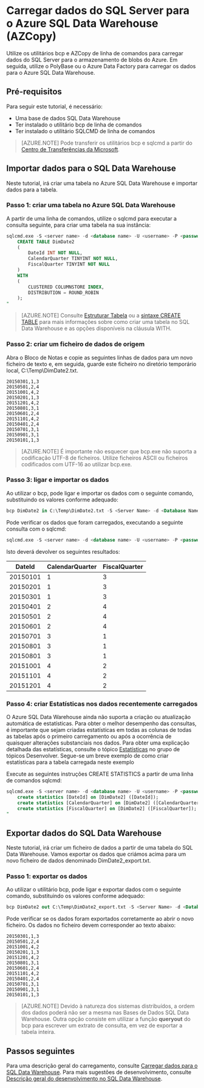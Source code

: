 <properties
   pageTitle="Carregar dados do SQL Server para o Azure SQL Data Warehouse (PolyBase) | Microsoft Azure"
   description="Utiliza o bcp para exportar dados do SQL Server para ficheiros simples, o AZCopy para importar dados para o armazenamento de blobs do Azure e o PolyBase para incorporar os dados no Azure SQL Data Warehouse."
   services="sql-data-warehouse"
   documentationCenter="NA"
   authors="lodipalm"
   manager="barbkess"
   editor=""/>

<tags
   ms.service="sql-data-warehouse"
   ms.devlang="NA"
   ms.topic="get-started-article"
   ms.tgt_pltfrm="NA"
   ms.workload="data-services"
   ms.date="05/08/2016"
   ms.author="lodipalm;barbkess;sonyama"/>


# Carregar dados do SQL Server para o Azure SQL Data Warehouse (AZCopy)

Utilize os utilitários bcp e AZCopy de linha de comandos para carregar dados do SQL Server para o armazenamento de blobs do Azure. Em seguida, utilize o PolyBase ou o Azure Data Factory para carregar os dados para o Azure SQL Data Warehouse. 


## Pré-requisitos

Para seguir este tutorial, é necessário:

- Uma base de dados SQL Data Warehouse
- Ter instalado o utilitário bcp de linha de comandos
- Ter instalado o utilitário SQLCMD de linha de comandos

>[AZURE.NOTE] Pode transferir os utilitários bcp e sqlcmd a partir do [Centro de Transferências da Microsoft][].

## Importar dados para o SQL Data Warehouse

Neste tutorial, irá criar uma tabela no Azure SQL Data Warehouse e importar dados para a tabela.

### Passo 1: criar uma tabela no Azure SQL Data Warehouse

A partir de uma linha de comandos, utilize o sqlcmd para executar a consulta seguinte, para criar uma tabela na sua instância:

```sql
sqlcmd.exe -S <server name> -d <database name> -U <username> -P <password> -I -Q "
    CREATE TABLE DimDate2
    (
        DateId INT NOT NULL,
        CalendarQuarter TINYINT NOT NULL,
        FiscalQuarter TINYINT NOT NULL
    )
    WITH
    (
        CLUSTERED COLUMNSTORE INDEX,
        DISTRIBUTION = ROUND_ROBIN
    );
"
```

>[AZURE.NOTE] Consulte [Estruturar Tabela][] ou a [sintaxe CREATE TABLE][] para mais informações sobre como criar uma tabela no SQL Data Warehouse e as opções disponíveis na cláusula WITH.

### Passo 2: criar um ficheiro de dados de origem

Abra o Bloco de Notas e copie as seguintes linhas de dados para um novo ficheiro de texto e, em seguida, guarde este ficheiro no diretório temporário local, C:\Temp\DimDate2.txt.

```
20150301,1,3
20150501,2,4
20151001,4,2
20150201,1,3
20151201,4,2
20150801,3,1
20150601,2,4
20151101,4,2
20150401,2,4
20150701,3,1
20150901,3,1
20150101,1,3
```

> [AZURE.NOTE] É importante não esquecer que bcp.exe não suporta a codificação UTF-8 de ficheiros. Utilize ficheiros ASCII ou ficheiros codificados com UTF-16 ao utilizar bcp.exe.

### Passo 3: ligar e importar os dados
Ao utilizar o bcp, pode ligar e importar os dados com o seguinte comando, substituindo os valores conforme adequado:

```sql
bcp DimDate2 in C:\Temp\DimDate2.txt -S <Server Name> -d <Database Name> -U <Username> -P <password> -q -c -t  ','
```

Pode verificar os dados que foram carregados, executando a seguinte consulta com o sqlcmd:

```sql
sqlcmd.exe -S <server name> -d <database name> -U <username> -P <password> -I -Q "SELECT * FROM DimDate2 ORDER BY 1;"
```

Isto deverá devolver os seguintes resultados:

DateId |CalendarQuarter |FiscalQuarter
----------- |--------------- |-------------
20150101 |1 |3
20150201 |1 |3
20150301 |1 |3
20150401 |2 |4
20150501 |2 |4
20150601 |2 |4
20150701 |3 |1
20150801 |3 |1
20150801 |3 |1
20151001 |4 |2
20151101 |4 |2
20151201 |4 |2

### Passo 4: criar Estatísticas nos dados recentemente carregados

O Azure SQL Data Warehouse ainda não suporta a criação ou atualização automática de estatísticas. Para obter o melhor desempenho das consultas, é importante que sejam criadas estatísticas em todas as colunas de todas as tabelas após o primeiro carregamento ou após a ocorrência de quaisquer alterações substanciais nos dados. Para obter uma explicação detalhada das estatísticas, consulte o tópico [Estatísticas][] no grupo de tópicos Desenvolver. Segue-se um breve exemplo de como criar estatísticas para a tabela carregada neste exemplo

Execute as seguintes instruções CREATE STATISTICS a partir de uma linha de comandos sqlcmd:

```sql
sqlcmd.exe -S <server name> -d <database name> -U <username> -P <password> -I -Q "
    create statistics [DateId] on [DimDate2] ([DateId]);
    create statistics [CalendarQuarter] on [DimDate2] ([CalendarQuarter]);
    create statistics [FiscalQuarter] on [DimDate2] ([FiscalQuarter]);
"
```

## Exportar dados do SQL Data Warehouse
Neste tutorial, irá criar um ficheiro de dados a partir de uma tabela do SQL Data Warehouse. Vamos exportar os dados que criámos acima para um novo ficheiro de dados denominado DimDate2_export.txt.

### Passo 1: exportar os dados

Ao utilizar o utilitário bcp, pode ligar e exportar dados com o seguinte comando, substituindo os valores conforme adequado:

```sql
bcp DimDate2 out C:\Temp\DimDate2_export.txt -S <Server Name> -d <Database Name> -U <Username> -P <password> -q -c -t ','
```
Pode verificar se os dados foram exportados corretamente ao abrir o novo ficheiro. Os dados no ficheiro devem corresponder ao texto abaixo:

```
20150301,1,3
20150501,2,4
20151001,4,2
20150201,1,3
20151201,4,2
20150801,3,1
20150601,2,4
20151101,4,2
20150401,2,4
20150701,3,1
20150901,3,1
20150101,1,3
```

>[AZURE.NOTE] Devido à natureza dos sistemas distribuídos, a ordem dos dados poderá não ser a mesma nas Bases de Dados SQL Data Warehouse. Outra opção consiste em utilizar a função **queryout** do bcp para escrever um extrato de consulta, em vez de exportar a tabela inteira.

## Passos seguintes
Para uma descrição geral do carregamento, consulte [Carregar dados para o SQL Data Warehouse][].
Para mais sugestões de desenvolvimento, consulte [Descrição geral do desenvolvimento no SQL Data Warehouse][].

<!--Image references-->

<!--Article references-->

[Carregar dados para o SQL Data Warehouse]: sql-data-warehouse-overview-load.md
[Descrição geral do desenvolvimento no SQL Data Warehouse]: sql-data-warehouse-overview-develop.md
[Estruturar Tabela]: sql-data-warehouse-develop-table-design.md
[Estatísticas]: sql-data-warehouse-develop-statistics.md

<!--MSDN references-->
[bcp]: https://msdn.microsoft.com/library/ms162802.aspx
[sintaxe CREATE TABLE]: https://msdn.microsoft.com/library/mt203953.aspx

<!--Other Web references-->
[Centro de Transferências da Microsoft]: https://www.microsoft.com/download/details.aspx?id=36433



<!--HONumber=Jun16_HO2-->


